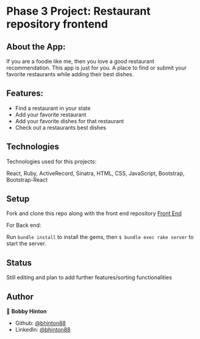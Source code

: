 # Phase 3 Project: Restaurant repository frontend

## About the App:

If you are a foodie like me, then you love a good restaurant recommendation. This app is just for you. A place to find or submit your favorite restaurants while adding their best dishes. 

## Features:
- Find a restaurant in your state
- Add your favorite restaurant
- Add your favorite dishes for that restaurant 
- Check out a restaurants best dishes 

## Technologies

Technologies used for this projects: 

React, Ruby, ActiveRecord, Sinatra, HTML, CSS, JavaScript, Bootstrap, Bootstrap-React

## Setup
Fork and clone this repo along with the front end repository [Front End](https://github.com/bhinton88/Phase_3_project_frontend)

For Back end: 

Run `bundle install` to install the gems, then `$ bundle exec rake server` to start the server.

## Status

Still editing and plan to add further features/sorting functionalities 

## Author

👤 **Bobby Hinton**

* Github: [@bhinton88](https://github.com/bhinton88)
* LinkedIn: [@bhinton88](https://linkedin.com/in/bhinton88)